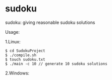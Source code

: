 # sudoku
sudoku: giving reasonable sudoku solutions 

Usage:

1.Linux:

```
$ cd SudokuProject
$ ./compile.sh
$ touch sudoku.txt
$ ./main -c 10 // generate 10 sudoku solutions
```

2.Windows:
